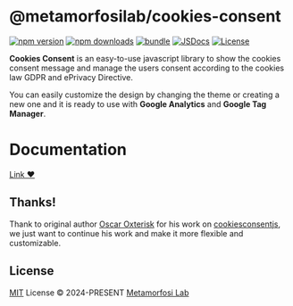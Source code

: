# @metamorfosilab/cookies-consent

[![npm version][npm-version-src]][npm-version-href]
[![npm downloads][npm-downloads-src]][npm-downloads-href]
[![bundle][bundle-src]][bundle-href]
[![JSDocs][jsdocs-src]][jsdocs-href]
[![License][license-src]][license-href]

**Cookies Consent** is an easy-to-use javascript library to show the cookies consent message and manage the users consent according to the cookies law GDPR and ePrivacy Directive.

You can easily customize the design by changing the theme or creating a new one and it is ready to use with **Google Analytics** and **Google Tag Manager**.

# Documentation

[Link ❤️](https://metamorfosilab.github.io/cookies-consent/)

## Thanks!

Thank to original author [Oscar Oxterisk](https://github.com/oxterisk) for his work on [cookiesconsentjs](https://github.com/oxterisk/cookiesconsentjs), we just want to continue his work and make it more flexible and customizable.

## License

[MIT](./LICENSE) License © 2024-PRESENT [Metamorfosi Lab](https://github.com/MetamorfosiLab)

<!-- Badges -->

[npm-version-src]: https://img.shields.io/npm/v/@metamorfosilab/cookies-consent?style=flat&colorA=080f12&colorB=1fa669
[npm-version-href]: https://npmjs.com/package/@metamorfosilab/cookies-consent
[npm-downloads-src]: https://img.shields.io/npm/dm/@metamorfosilab/cookies-consent?style=flat&colorA=080f12&colorB=1fa669
[npm-downloads-href]: https://npmjs.com/package/@metamorfosilab/cookies-consent
[bundle-src]: https://img.shields.io/bundlephobia/minzip/@metamorfosilab/cookies-consent?style=flat&colorA=080f12&colorB=1fa669&label=minzip
[bundle-href]: https://bundlephobia.com/result?p=@metamorfosilab/cookies-consent
[license-src]: https://img.shields.io/github/license/MetamorfosiLab/cookies-consent.svg?style=flat&colorA=080f12&colorB=1fa669
[license-href]: https://github.com/MetamorfosiLab/cookies-consent/blob/dev/LICENSE
[jsdocs-src]: https://img.shields.io/badge/jsdocs-reference-080f12?style=flat&colorA=080f12&colorB=1fa669
[jsdocs-href]: https://www.jsdocs.io/package/@metamorfosilab/cookies-consent
